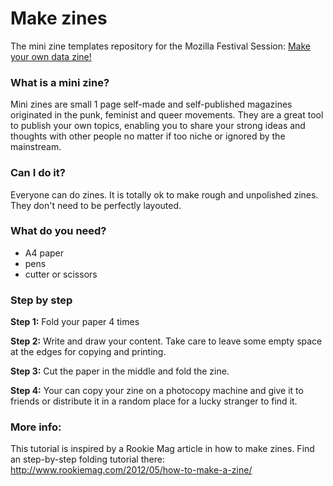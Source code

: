 # Make zines

The mini zine templates repository for the Mozilla Festival Session: [Make your own data zine!](https://github.com/mozillafestival/mozfest-program-2018/issues/195)

### What is a mini zine?

Mini zines are small 1 page self-made and self-published magazines originated in the punk, feminist and queer movements.
They are a great tool to publish your own topics, enabling you to share your strong ideas and thoughts with other people no matter if too niche or ignored by the mainstream.

### Can I do it?

Everyone can do zines. It is totally ok to make rough and unpolished zines. They don't need to be perfectly layouted.

### What do you need?
- A4 paper
- pens
- cutter or scissors

### Step by step

**Step 1:** Fold your paper 4 times

**Step 2:** Write and draw your content. Take care to leave some empty space at the edges for copying and printing.

**Step 3:** Cut the paper in the middle and fold the zine.

**Step 4:** Your can copy your zine on a photocopy machine and give it to friends or distribute it in a random place for a lucky stranger to find it.

### More info:
This tutorial is inspired by a Rookie Mag article in how to make zines. Find an step-by-step folding tutorial there: http://www.rookiemag.com/2012/05/how-to-make-a-zine/

